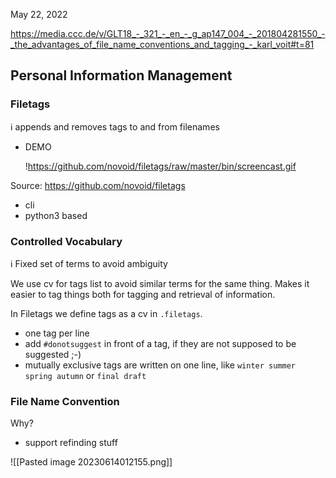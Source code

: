 
May 22, 2022 

https://media.ccc.de/v/GLT18_-_321_-_en_-_g_ap147_004_-_201804281550_-_the_advantages_of_file_name_conventions_and_tagging_-_karl_voit#t=81

## Personal Information Management

### Filetags

<aside>
ℹ️ appends and removes tags to and from filenames

</aside>

- DEMO
    
    !https://github.com/novoid/filetags/raw/master/bin/screencast.gif
    

Source: https://github.com/novoid/filetags

- cli
- python3 based

### Controlled Vocabulary

<aside>
ℹ️ Fixed set of terms to avoid ambiguity

</aside>

We use cv for tags list to avoid similar terms for the same thing. Makes it easier to tag things both for tagging and retrieval of information. 

In Filetags we define tags as a cv in `.filetags`.

- one tag per line
- add `#donotsuggest` in front of a tag, if they are not supposed to be suggested ;-)
- mutually exclusive tags are written on one line, like `winter summer spring autumn` or `final draft`

### File Name Convention

Why?

- support refinding stuff

![[Pasted image 20230614012155.png]]
